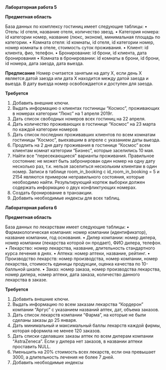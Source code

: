 **Лабораторная работа 5**

**Предметная область**

База данных по комплексу гостиниц имеет следующие таблицы:
• Отель: id отеля, название отеля, количество звезд.
• Категория номера: id категории номер, название (люкс, эконом), минимальная 
площадь по категории.
• Комната отеля: id комнаты, id отеля, id категории номер, номер комнаты в отеле, 
стоимость суток проживания.
• Клиент: id клиента, фио, телефон.
• Бронирование: id брони, id клиента, дата бронирования
• Комната в бронировании: id комнаты в брони, id брони, id номера, дата заезда, 
дата выезда.

**Предписание**
Номер считается занятым на дату Х, если день Х является датой заезда или дата Х
находится между датой заезда и выезда. В дату выезда номер освобождается и 
доступен для заезда.

**Требуется**
1. Добавить внешние ключи.
2. Выдать информацию о клиентах гостиницы “Космос”, проживающих в номерах 
категории “Люкс” на 1 апреля 2019г.
3. Дать список свободных номеров всех гостиниц на 22 апреля.
4. Дать количество проживающих в гостинице “Космос” на 23 марта по каждой 
категории номеров
5. Дать список последних проживавших клиентов по всем комнатам гостиницы 
“Космос”, выехавшим в апреле с указанием даты выезда. 
6. Продлить на 2 дня дату проживания в гостинице “Космос” всем клиентам 
комнат категории “Бизнес”, которые заселились 10 мая.
7. Найти все "пересекающиеся" варианты проживания. Правильное состояние: не 
может быть забронирован один номер на одну дату несколько раз, т.к. нельзя 
заселиться нескольким клиентам в один номер. Записи в таблице
room_in_booking с id_room_in_booking = 5 и 2154 являются примером 
неправильного состояния, которые необходимо найти. Результирующий кортеж 
выборки должен содержать информацию о двух конфликтующих номерах.
8. Создать бронирование в транзакции.
9. Добавить необходимые индексы для всех таблиц.


**Лабораторная работа 6**

**Предметная область**

База данных по лекарствам имеет следующие таблицы:
• Фармакологическая компания: номер компании (идентификатор), название 
компании, год основания. • Дилер компании: номер дилера, номер компании (лекарства которой он 
продает), ФИО дилера, телефон.
• Лекарство: номер лекарства, название, длительность стандартного курса 
лечения в днях.
• Аптека: номер аптеки, название, рейтинг. • Производство лекарств: номер производства, номер компании, номер 
лекарства, стоимость единицы продукции, оценка качества по 10-балльной 
шкале.
• Заказ: номер заказа, номер производства лекарства, номер дилера, номер 
аптеки, дата заказа, количество данного лекарства в заказе.

**Требуется**
1. Добавить внешние ключи.
2. Выдать информацию по всем заказам лекарства “Кордерон” компании “Аргус” с 
указанием названий аптек, дат, объема заказов.
3. Дать список лекарств компании “Фарма”, на которые не были сделаны заказы 
до 25 января.
4. Дать минимальный и максимальный баллы лекарств каждой фирмы, которая 
оформила не менее 120 заказов.
5. Дать списки сделавших заказы аптек по всем дилерам компании “AstraZeneca”. 
Если у дилера нет заказов, в названии аптеки проставить NULL.
6. Уменьшить на 20% стоимость всех лекарств, если она превышает 3000, а 
длительность лечения не более 7 дней.
7. Добавить необходимые индексы

